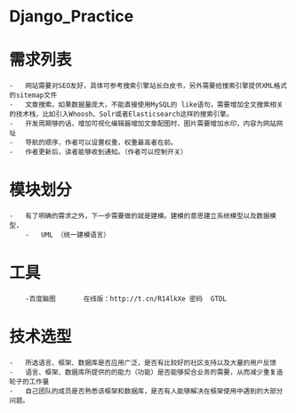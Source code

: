 # Django_Practice
# 需求列表
    -   网站需要对SEO友好，具体可参考搜索引擎站长白皮书，另外需要给搜索引擎提供XML格式的sitemap文件
    -   文章搜索。如果数据量庞大，不能直接使用MySQL的 like语句，需要增加全文搜索相关的技术栈，比如引入Whoosh、Solr或者Elasticsearch这样的搜索引擎。
    -   开发周期够的话，增加可视化编辑器增加文章配图时，图片需要增加水印，内容为网站网址
    -   导航的顺序，作者可以设置权重，权重最高者在前。
    -   作者更新后，读者能够收到通知。（作者可以控制开关）
    
#   模块划分
    -   有了明确的需求之外，下一步需要做的就是建模。建模的意思建立系统模型以及数据模型，
        -   UML （统一建模语言）
        


#   工具
        -百度脑图       在线版：http://t.cn/R14lkXe 密码  GTDL
        
    
    
#   技术选型
    -   所选语言、框架、数据库是否应用广泛，是否有比较好的社区支持以及大量的用户反馈
    -   语言、框架、数据库所提供的的能力（功能）是否能够契合业务的需要，从而减少重复造轮子的工作量
    -   自己团队的成员是否熟悉该框架和数据库，是否有人能够解决在框架使用中遇到的大部分问题。
        
        
        
        
        
        
        
        
        
        
        
        
        
        
        
        
        
        
        
        